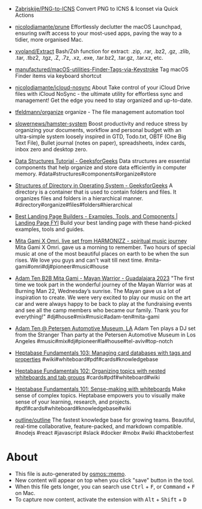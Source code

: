 - [Zabriskije/PNG-to-ICNS](https://github.com/Zabriskije/PNG-to-ICNS) Convert PNG to ICNS & Iconset via Quick Actions
- [nicolodiamante/prune](https://github.com/nicolodiamante/prune) Effortlessly declutter the macOS Launchpad, ensuring swift access to your most-used apps, paving the way to a tidier, more organised Mac.
- [xvoland/Extract](https://github.com/xvoland/Extract) Bash/Zsh function for extract: .zip, .rar, .bz2, .gz, .zlib, .tar, .tbz2, .tgz, .Z, .7z, .xz, .exe, .tar.bz2, .tar.gz, .tar.xz, etc.
- [manufactured/macOS-utilities-Finder-Tags-via-Keystroke](https://github.com/manufactured/macOS-utilities-Finder-Tags-via-Keystroke) Tag macOS Finder items via keyboard shortcut
- [nicolodiamante/icloud-nosync](https://github.com/nicolodiamante/icloud-nosync) About
Take control of your iCloud Drive files with iCloud NoSync - the ultimate utility for effortless sync and management! Get the edge you need to stay organized and up-to-date.
- [tfeldmann/organize](https://github.com/tfeldmann/organize) organize - The file management automation tool
- [slowernews/hamster-system](https://github.com/slowernews/hamster-system) Boost productivity and reduce stress by organizing your documents, workflow and personal budget with an ultra-simple system loosely inspired in GTD, Todo.txt, OBTF (One Big Text File), Bullet journal (notes on paper), spreadsheets, index cards, inbox zero and desktop zero.


- [Data Structures Tutorial - GeeksforGeeks](https://www.geeksforgeeks.org/data-structures/) Data structures are essential components that help organize and store data efficiently in computer memory. #data#structures#components#organize#store
- [Structures of Directory in Operating System - GeeksforGeeks](https://www.geeksforgeeks.org/structures-of-directory-in-operating-system/) A directory is a container that is used to contain folders and files. It organizes files and folders in a hierarchical manner.  #directory#organize#files#folders#hierarchical
- [Best Landing Page Builders - Examples, Tools, and Components | Landing Page FYI](https://landingpage.fyi) Build your best landing page with these hand-picked examples, tools and guides.


- [Mita Gami X Omri. live set from HARMONIZZ - spiritual music journey](https://www.youtube.com/watch?v=YsVhlan3ZL4) Mita Gami X Omri. gave us a morning to remember. 
Two hours of special music at one of the most beautiful places on earth to be when the sun rises. We love you guys and can't wait till next time.
 #mita-gami#omri#dj#pioneer#music#house
- [Adam Ten B2B Mita Gami - Mayan Warrior - Guadalajara 2023](https://www.youtube.com/watch?v=eipULbNU4Tk&t=9306s) "The first time we took part in the wonderful journey of the Mayan Warrior was at Burning Man 22, Wednesday’s sunrise.
The Mayan gave us a lot of inspiration to create. We were very excited to play our music on the  art car and were always happy to be back to play at the fundraising events and see all the camp members who became our family.
Thank you for everything!" #dj#house#mix#music#adam-ten#mita-gami
- [Adam Ten @ Petersen Automotive Museum, LA](https://www.youtube.com/watch?v=xl2rp-mRfoU&t=3692s) Adam Ten plays a DJ set from the Stranger Than party at the Petersen Automotive Museum in Los Angeles 
 #music#mix#dj#pioneer#la#house#tel-aviv#top-notch
- [Heptabase Fundamentals 103: Managing card databases with tags and properties](https://www.youtube.com/watch?v=4kwIfzIJ0o0&t=2s) #wiki#whiteboard#pdf#cards#knowledgebase
- [Heptabase Fundamentals 102: Organizing topics with nested whiteboards and tab groups](https://www.youtube.com/watch?v=zlGRxZHlDgM&t=5s) #cards#pdf#whiteboard#wiki
- [Heptabase Fundamentals 101: Sense-making with whiteboards](https://www.youtube.com/watch?v=HgvR2QkfwG0) Make sense of complex topics.
Heptabase empowers you to visually make sense of your learning, research, and projects. #pdf#cards#whiteboard#knowledgebase#wiki
- [outline/outline](https://github.com/outline/outline) The fastest knowledge base for growing teams. Beautiful, real-time collaborative, feature-packed, and markdown compatible. 
  #nodejs #react #javascript #slack #docker #mobx #wiki #hacktoberfest

# About

- This file is auto-generated by [osmos::memo](https://github.com/osmoscraft/osmosmemo).
- New content will appear on top when you click "save" button in the tool.
- When this file gets longer, you can search use <kbd>Ctrl</kbd> + <kbd>F</kbd>, or <kbd>Command</kbd> + <kbd>F</kbd> on Mac.
- To capture now content, activate the extension with <kbd>Alt</kbd> + <kbd>Shift</kbd> + <kbd>D</kbd>
